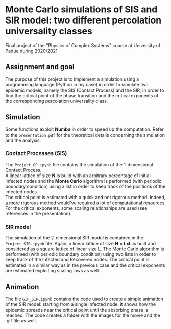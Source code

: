 # Monte Carlo simulations of SIS and SIR model: two different percolation universality classes
Final project of  the "Physics of Complex Systems" course at University of Padua during 2020/2021

## Assignment and goal
The purpose of this project is to implement a simulation using a programming language (Python in my case) in order to simulate two epidemic models, namely the SIS (Contact Process) and the SIR, in order to find the critical point of the phase transition and the critical exponents of the corresponding percolation universality class.

## Simulation
Some functions exploit **Numba** in order to speed up the computation. Refer to the `presentation.pdf` for the theoretical details concerning the simulation and the analysis.
### Contact Processes (SIS)
The `Project_CP.ipynb` file contains the simulation of the 1-dimensional Contact Process.\
A linear lattice of size **N** is build with an arbitrary percentage of initial infected nodes and the **Monte Carlo** algorithm is performed (with periodic boundary condition) using a list in order to keep track of the positions of the infected nodes.\
The critical point is estimated with a quick and not rigorous method. Indeed, a more rigorous method would've required a lot of computational resources. For the critical exponents, some scaling relationships are used (see references in the presentation).
### SIR model 
The simulation of the 2-dimensional SIR model is contained in the `Project_SIR.ipynb` file. Again, a linear lattice of size **N** = **LxL** is built and considered as a square lattice of linear size **L**. The Monte Carlo algorithm is performed (with periodic boundary condition) using two lists in order to keep track of the Infected and Recovered nodes. The critical point is estimated in a similar way as in the previous case and the critical exponents are estimated exploiting scaling laws as well.

## Animation
The file `GIF_SIR.ipynb` contains the code used to create a simple animation of the SIR model: starting from a single infected node, it shows how the epidemic spreads near the critical point until the absorbing phase is reached. The code creates a folder with the images for the movie and the .gif file as well.
